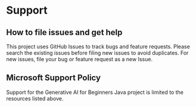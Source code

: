 # Support

## How to file issues and get help  

This project uses GitHub Issues to track bugs and feature requests. Please search the existing 
issues before filing new issues to avoid duplicates. For new issues, file your bug or 
feature request as a new Issue.

## Microsoft Support Policy  

Support for the Generative AI for Beginners Java project is limited to the resources listed above.
